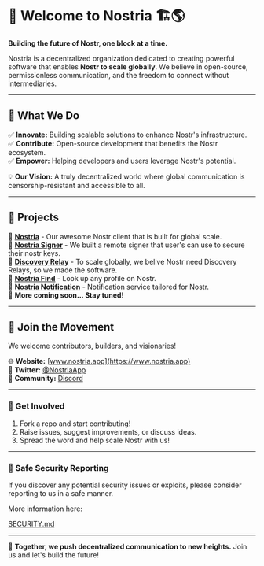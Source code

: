 # 🚀 Welcome to **Nostria** 🏗️🌎  

**Building the future of Nostr, one block at a time.**  

Nostria is a decentralized organization dedicated to creating powerful software that enables **Nostr to scale globally**. We believe in open-source, permissionless communication, and the freedom to connect without intermediaries.  

---

## 🌟 What We Do  

✅ **Innovate:** Building scalable solutions to enhance Nostr's infrastructure.  
✅ **Contribute:** Open-source development that benefits the Nostr ecosystem.  
✅ **Empower:** Helping developers and users leverage Nostr's potential.  

💡 **Our Vision:** A truly decentralized world where global communication is censorship-resistant and accessible to all.  

---

## 📜 Projects  

🔹 **[Nostria](https://github.com/nostria-app/nostria)** - Our awesome Nostr client that is built for global scale.  
🔹 **[Nostria Signer](https://github.com/nostria-app/nostria-signer)** - We built a remote signer that user's can use to secure their nostr keys.  
🔹 **[Discovery Relay](https://github.com/nostria-app/discovery-relay)** - To scale globally, we belive Nostr need Discovery Relays, so we made the software.  
🔹 **[Nostria Find](https://github.com/nostria-app/nostria-find)** - Look up any profile on Nostr.  
🔹 **[Nostria Notification](https://github.com/nostria-app/nostria-notification)** - Notification service tailored for Nostr.  
🔹 **More coming soon... Stay tuned!**  

---

## 👥 Join the Movement  

We welcome contributors, builders, and visionaries!  

🌐 **Website:** [www.nostria.app](https://www.nostria.app)  
📢 **Twitter:** [@NostriaApp](https://x.com/nostriaapp)  
💬 **Community:** [Discord](https://blockcore.net/discord)  

---

### 📌 Get Involved  

1. Fork a repo and start contributing!  
2. Raise issues, suggest improvements, or discuss ideas.  
3. Spread the word and help scale Nostr with us!  

---


### 🔐 Safe Security Reporting

If you discover any potential security issues or exploits, please consider reporting to us in a safe manner.

More information here:

[SECURITY.md](https://github.com/nostria-app/nostria/SECURITY.md)

---

🚀 **Together, we push decentralized communication to new heights.** Join us and let's build the future!
